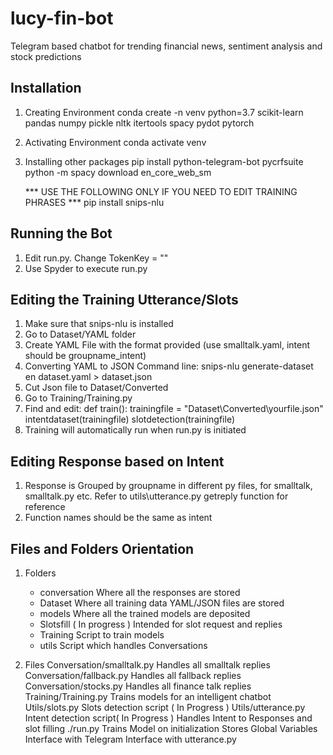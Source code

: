 # lucy-fin-bot
Telegram based chatbot for trending financial news, sentiment analysis and stock predictions


Installation
-------------
1) Creating Environment
	conda create -n venv python=3.7 scikit-learn pandas numpy pickle nltk itertools spacy pydot pytorch
2) Activating Environment
	conda activate venv
3) Installing other packages
	pip install python-telegram-bot pycrfsuite 
	python -m spacy download en_core_web_sm
	
	*** USE THE FOLLOWING ONLY IF YOU NEED TO EDIT TRAINING PHRASES ***
	pip install snips-nlu 

Running the Bot
---------------
1) Edit run.py. Change TokenKey = "<your token key>"
2) Use Spyder to execute run.py


Editing the Training Utterance/Slots
------------------------------------
1) Make sure that snips-nlu is installed
2) Go to Dataset/YAML folder
3) Create YAML File with the format provided (use smalltalk.yaml, intent should be groupname_intent)
4) Converting YAML to JSON
	Command line: snips-nlu generate-dataset en dataset.yaml > dataset.json
5) Cut Json file to Dataset/Converted
6) Go to Training/Training.py
7) Find and edit:
	def train():
            trainingfile = "Dataset\\Converted\\yourfile.json"
	    intentdataset(trainingfile)
	    slotdetection(trainingfile)
8) Training will automatically run when run.py is initiated


Editing Response based on Intent
---------------------------------
1) Response is Grouped by groupname in different py files, for smalltalk, smalltalk.py etc.
	Refer to utils\utterance.py getreply function for reference
2) Function names should be the same as intent



Files and Folders Orientation
-------------------------------
1) Folders
	- conversation
		Where all the responses are stored
	- Dataset
		Where all training data YAML/JSON files are stored
	- models
		Where all the trained models are deposited
	- Slotsfill ( In progress )
		Intended for slot request and replies
	- Training
		Script to train models
	- utils
		Script which handles Conversations

2) Files
	Conversation/smalltalk.py
		Handles all smalltalk replies
	Conversation/fallback.py
		Handles all fallback replies
	Conversation/stocks.py
		Handles all finance talk replies
	Training/Training.py
		Trains models for an intelligent chatbot
	Utils/slots.py
		Slots detection script ( In Progress )
	Utils/utterance.py
		Intent detection script( In Progress )
		Handles Intent to Responses and slot filling
	./run.py
		Trains Model on initialization
		Stores Global Variables
		Interface with Telegram
		Interface with utterance.py
